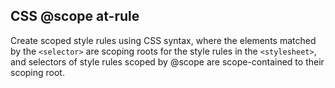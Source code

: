 ##  CSS @scope at-rule

Create scoped style rules using CSS syntax, where the elements matched by the ```<selector>``` are scoping roots for the style rules in the ```<stylesheet>```, and selectors of style rules scoped by @scope are scope-contained to their scoping root.
